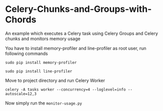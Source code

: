 # Celery-Chunks-and-Groups-with-Chords
An example which executes a Celery task using Celery Groups and Celery chunks and monitors memory usage

You have to install memory-profiler and line-profiler as root user, run following commands

`sudo pip install memory-profiler`

`sudo pip install line-profiler`

Move to project directory and run Celery Worker

`celery -A tasks worker --concurrency=4 --loglevel=info --autoscale=12,3`

Now simply run the `monitor-usage.py`
